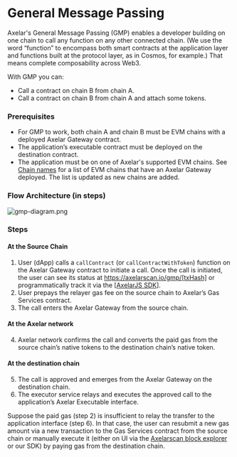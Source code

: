 # General Message Passing

Axelar's General Message Passing (GMP) enables a developer building on one chain to call any function on any other connected chain. (We use the word “function” to encompass both smart contracts at the application layer and functions built at the protocol layer, as in Cosmos, for example.) That means complete composability across Web3.

With GMP you can:

- Call a contract on chain B from chain A.
- Call a contract on chain B from chain A and attach some tokens.

### Prerequisites
- For GMP to work, both chain A and chain B must be EVM chains with a deployed Axelar Gateway contract.
- The application’s executable contract must be deployed on the destination contract.
- The application must be on one of Axelar's supported EVM chains. See [Chain names](../chain-names) for a list of EVM chains that have an Axelar Gateway deployed. The list is updated as new chains are added.

### Flow Architecture (in steps)

![gmp-diagram.png](/images/gmp-diagram.png)

### Steps

#### At the Source Chain

1. User (dApp) calls a `callContract` (or `callContractWithToken`) function on the Axelar Gateway contract to initiate a call. Once the call is initiated, the user can see its status at https://axelarscan.io/gmp/[txHash] or programmatically track it via the [[AxelarJS SDK](../axelarjs-sdk/token-transfer-dep-addr)].
2. User prepays the relayer gas fee on the source chain to Axelar’s Gas Services contract.
3. The call enters the Axelar Gateway from the source chain.

#### At the Axelar network
4. Axelar network confirms the call and converts the paid gas from the source chain’s native tokens to the destination chain’s native token.  

#### At the destination chain
5. The call is approved and emerges from the Axelar Gateway on the destination chain.
6. The executor service relays and executes the approved call to the application’s Axelar Executable interface.

Suppose the paid gas (step 2) is insufficient to relay the transfer to the application interface (step 6). In that case, the user can resubmit a new gas amount via a new transaction to the Gas Services contract from the source chain or manually execute it (either on UI via the [Axelarscan block explorer](https://axelarscan.io) or our SDK) by paying gas from the destination chain.

